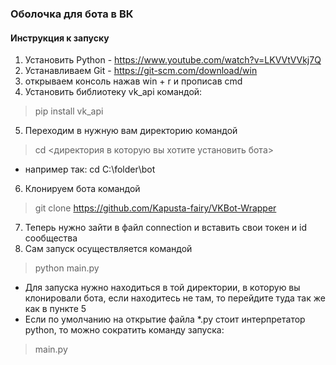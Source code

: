 ### Оболочка для бота в ВК
#### Инструкция к запуску
1. Установить Python - https://www.youtube.com/watch?v=LKVVtVVkj7Q
2. Устанавливаем Git - https://git-scm.com/download/win
3. открываем консоль нажав win + r и прописав cmd
4. Установить библиотеку vk_api командой:
> pip install vk_api
5. Переходим в нужную вам директорию командой
> cd <директория в которую вы хотите установить бота>
- например так: cd C:\folder\bot
6. Клонируем бота командой
> git clone https://github.com/Kapusta-fairy/VKBot-Wrapper
7. Теперь нужно зайти в файл connection и вставить свои токен и id сообщества
8. Сам запуск осуществляется командой
> python main.py
- Для запуска нужно находиться в той директории, в которую
вы клонировали бота, если находитесь не там, то перейдите
туда так же как в пункте 5
- Если по умолчанию на открытие файла *.py стоит интерпретатор
python, то можно сократить команду запуска:
> main.py
